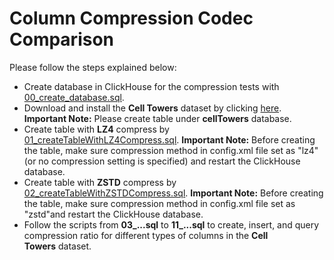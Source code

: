 # Column Compression Codec Comparison

<p> Please follow the steps explained below: </p>

* Create database in ClickHouse for the compression tests with [00_create_database.sql](https://github.com/emoido/CompresssionClickHouse/blob/main/00_create_database.sql).
* Download and install the **Cell Towers** dataset by clicking [here](https://clickhouse.com/docs/en/getting-started/example-datasets/cell-towers/). **Important Note:** Please create table under **cellTowers** database.
* Create table with **LZ4** compress by [01_createTableWithLZ4Compress.sql](https://github.com/emoido/CompresssionClickHouse/blob/main/01_createTableWithLZ4Compress.sql). **Important Note:** Before creating the table, make sure compression method in config.xml file set as "lz4"(or no compression setting is specified) and restart the ClickHouse database.
* Create table with **ZSTD** compress by [02_createTableWithZSTDCompress.sql](https://github.com/emoido/CompresssionClickHouse/blob/main/02_createTableWithZSTDCompress.sql). **Important Note:** Before creating the table, make sure compression method in config.xml file set as "zstd"and restart the ClickHouse database.
* Follow the scripts from **03_...sql** to **11_...sql** to create, insert, and query compression ratio for different types of columns in the **Cell Towers** dataset.

